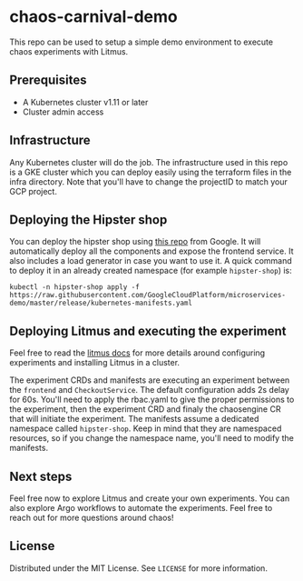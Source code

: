 # chaos-carnival-demo

This repo can be used to setup a simple demo environment to execute chaos experiments with Litmus. 

## Prerequisites
- A Kubernetes cluster v1.11 or later
- Cluster admin access

## Infrastructure
Any Kubernetes cluster will do the job. The infrastructure used in this repo is a GKE cluster which you can deploy easily using the terraform files in the infra directory. Note that you'll have to change the projectID to match your GCP project.

## Deploying the Hipster shop
You can deploy the hipster shop using [this repo](https://github.com/GoogleCloudPlatform/microservices-demo) from Google. It will automatically deploy all the components and expose the frontend service. It also includes a load generator in case you want to use it. A quick command to deploy it in an already created namespace (for example `hipster-shop`) is:

`kubectl -n hipster-shop apply -f https://raw.githubusercontent.com/GoogleCloudPlatform/microservices-demo/master/release/kubernetes-manifests.yaml`

## Deploying Litmus and executing the experiment

Feel free to read the [litmus docs](https://docs.litmuschaos.io/docs/getstarted/) for more details around configuring experiments and installing Litmus in a cluster.

The experiment CRDs and manifests are executing an experiment between the `frontend` and `CheckoutService`. The default configuration adds 2s delay for 60s. You'll need to apply the rbac.yaml to give the proper permissions to the experiment, then the experiment CRD and finaly the chaosengine CR that will initiate the experiment. The manifests assume a dedicated namespace called `hipster-shop`. Keep in mind that they are namespaced resources, so if you change the namespace name, you'll need to modify the manifests.

## Next steps
Feel free now to explore Litmus and create your own experiments. You can also explore Argo workflows to automate the experiments. Feel free to reach out for more questions around chaos! 

## License
Distributed under the MIT License. See `LICENSE` for more information.